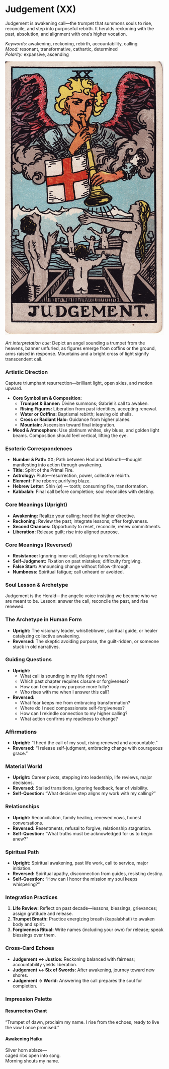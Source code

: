 # Judgement (XX)

Judgement is awakening call—the trumpet that summons souls to rise, reconcile, and step into purposeful rebirth. It heralds reckoning with the past, absolution, and alignment with one’s higher vocation.

*Keywords:* awakening, reckoning, rebirth, accountability, calling  
*Mood:* resonant, transformative, cathartic, determined  
*Polarity:* expansive, ascending

![Judgement](20_judgement.jpg)

*Art interpretation cue:* Depict an angel sounding a trumpet from the heavens, banner unfurled, as figures emerge from coffins or the ground, arms raised in response. Mountains and a bright cross of light signify transcendent call.

### Artistic Direction

Capture triumphant resurrection—brilliant light, open skies, and motion upward.

*   **Core Symbolism & Composition:**
    *   **Trumpet & Banner:** Divine summons; Gabriel’s call to awaken.  
    *   **Rising Figures:** Liberation from past identities, accepting renewal.  
    *   **Water or Coffins:** Baptismal rebirth; leaving old shells.  
    *   **Cross or Radiant Halo:** Guidance from higher planes.  
    *   **Mountain:** Ascension toward final integration.
*   **Mood & Atmosphere:**
    Use platinum whites, sky blues, and golden light beams. Composition should feel vertical, lifting the eye.

### Esoteric Correspondences

*   **Number & Path:** XX; Path between Hod and Malkuth—thought manifesting into action through awakening.  
*   **Title:** Spirit of the Primal Fire.  
*   **Astrology:** Pluto—resurrection, power, collective rebirth.  
*   **Element:** Fire reborn; purifying blaze.  
*   **Hebrew Letter:** Shin (ש) — tooth; consuming fire, transformation.  
*   **Kabbalah:** Final call before completion; soul reconciles with destiny.

### Core Meanings (Upright)

*   **Awakening:** Realize your calling; heed the higher directive.  
*   **Reckoning:** Review the past; integrate lessons; offer forgiveness.  
*   **Second Chances:** Opportunity to reset, reconcile, renew commitments.  
*   **Liberation:** Release guilt; rise into aligned purpose.

### Core Meanings (Reversed)

*   **Resistance:** Ignoring inner call, delaying transformation.  
*   **Self-Judgment:** Fixation on past mistakes; difficulty forgiving.  
*   **False Start:** Announcing change without follow-through.  
*   **Numbness:** Spiritual fatigue; call unheard or avoided.

### Soul Lesson & Archetype

Judgement is the Herald—the angelic voice insisting we become who we are meant to be. Lesson: answer the call, reconcile the past, and rise renewed.

### The Archetype in Human Form

*   **Upright:** The visionary leader, whistleblower, spiritual guide, or healer catalyzing collective awakening.  
*   **Reversed:** The skeptic avoiding purpose, the guilt-ridden, or someone stuck in old narratives.

### Guiding Questions

*   **Upright:**
    *   What call is sounding in my life right now?  
    *   Which past chapter requires closure or forgiveness?  
    *   How can I embody my purpose more fully?  
    *   Who rises with me when I answer this call?
*   **Reversed:**
    *   What fear keeps me from embracing transformation?  
    *   Where do I need compassionate self-forgiveness?  
    *   How can I rekindle connection to my higher calling?  
    *   What action confirms my readiness to change?

### Affirmations

*   **Upright:** “I heed the call of my soul, rising renewed and accountable.”  
*   **Reversed:** “I release self-judgment, embracing change with courageous grace.”

### Material World

*   **Upright:** Career pivots, stepping into leadership, life reviews, major decisions.  
*   **Reversed:** Stalled transitions, ignoring feedback, fear of visibility.  
*   **Self-Question:** “What decisive step aligns my work with my calling?”

### Relationships

*   **Upright:** Reconciliation, family healing, renewed vows, honest conversations.  
*   **Reversed:** Resentments, refusal to forgive, relationship stagnation.  
*   **Self-Question:** “What truths must be acknowledged for us to begin anew?”

### Spiritual Path

*   **Upright:** Spiritual awakening, past life work, call to service, major initiation.  
*   **Reversed:** Spiritual apathy, disconnection from guides, resisting destiny.  
*   **Self-Question:** “How can I honor the mission my soul keeps whispering?”

### Integration Practices

1.  **Life Review:** Reflect on past decade—lessons, blessings, grievances; assign gratitude and release.  
2.  **Trumpet Breath:** Practice energizing breath (kapalabhati) to awaken body and spirit.  
3.  **Forgiveness Ritual:** Write names (including your own) for release; speak blessings over them.

### Cross-Card Echoes

*   **Judgement ↔ Justice:** Reckoning balanced with fairness; accountability yields liberation.  
*   **Judgement ↔ Six of Swords:** After awakening, journey toward new shores.  
*   **Judgement → World:** Answering the call prepares the soul for completion.

### Impression Palette

#### Resurrection Chant

“Trumpet of dawn, proclaim my name. I rise from the echoes, ready to live the vow I once promised.”

#### Awakening Haiku

Silver horn ablaze—  
caged ribs open into song.  
Morning shouts my name.
